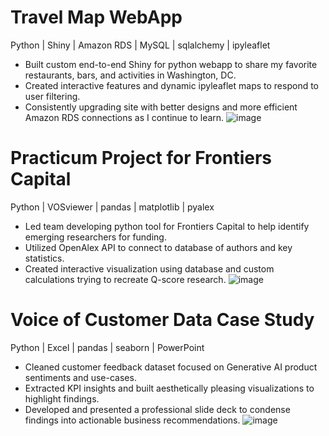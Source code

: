 # Travel Map WebApp

Python | Shiny | Amazon RDS | MySQL | sqlalchemy | ipyleaflet
- Built custom end-to-end Shiny for python webapp to share my favorite restaurants, bars, and activities in Washington, DC.
- Created interactive features and dynamic ipyleaflet maps to respond to user filtering. 
- Consistently upgrading site with better designs and more efficient Amazon RDS connections as I continue to learn.
![image](https://github.com/aidans-portfolio/python_projects/assets/171621275/726cba29-15fa-4022-8b9a-3d49d1b1bf0c)


# Practicum Project for Frontiers Capital

Python | VOSviewer | pandas | matplotlib | pyalex 
- Led team developing python tool for Frontiers Capital to help identify emerging researchers for funding.
- Utilized OpenAlex API to connect to database of authors and key statistics. 
- Created interactive visualization using database and custom calculations trying to recreate Q-score research. 
![image](https://github.com/aidans-portfolio/python_projects/assets/171621275/c3890ead-f935-4358-9bb4-dff176958765)


# Voice of Customer Data Case Study
Python | Excel | pandas | seaborn | PowerPoint 
- Cleaned customer feedback dataset focused on Generative AI product sentiments and use-cases.
- Extracted KPI insights and built aesthetically pleasing visualizations to highlight findings. 
- Developed and presented a professional slide deck to condense findings into actionable business recommendations.
![image](https://github.com/aidans-portfolio/projects/assets/171621275/3db60311-1da3-440e-bf84-287b8ef32166)
